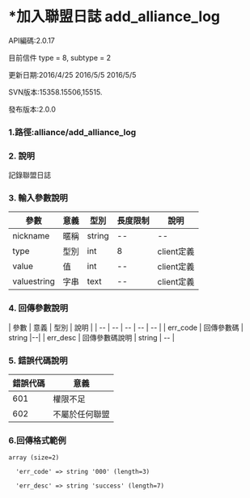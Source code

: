 # *加入聯盟日誌 add_alliance_log

API編碼:2.0.17

目前信件 type = 8, subtype = 2



更新日期:2016/4/25 2016/5/5 2016/5/5

> 

SVN版本:15358.15506,15515.

> 

發布版本:2.0.0
### 1.路徑:alliance/add_alliance_log

### 2. 說明
記錄聯盟日誌
### 3. 輸入參數說明
| 參數 | 意義 | 型別 |長度限制| 說明 |
| -- | -- | -- | -- | -- |
|nickname|暱稱|string|--|--|
|type|型別|int|8|client定義|
|value|值|int|--|client定義|
|valuestring|字串|text|--|client定義|



### 4. 回傳參數說明
| 參數 | 意義 | 型別 | 說明 |
| -- | -- | -- | -- | -- |
| err_code | 回傳參數碼 | string |--|
| err_desc | 回傳參數碼說明 | string | -- |




### 5. 錯誤代碼說明
|錯誤代碼|意義|
|--|--|
|601|權限不足|
|602|不屬於任何聯盟|

### 6.回傳格式範例

```
array (size=2)

  'err_code' => string '000' (length=3)
  
  'err_desc' => string 'success' (length=7)
  ```

